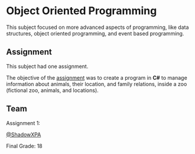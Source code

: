 # Object Oriented Programming

This subject focused on more advanced aspects of programming, like data structures, object oriented programming, and event based programming.

## Assignment

This subject had one assignment.

The objective of the [assignment](Assignment/Assignment.pdf) was to create a program in **C#** to manage information about animals, their location, and family relations, inside a zoo (fictional zoo, animals, and locations).  

## Team

Assignment 1:

[@ShadowXPA](https://github.com/ShadowXPA)  

Final Grade: 18
